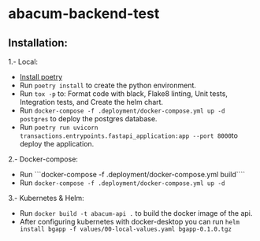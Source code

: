 # abacum-backend-test

## Installation:

1.- Local:
- [Install poetry](https://python-poetry.org/docs/)
- Run ```poetry install``` to create the python environment.
- Run ```tox -p``` to: Format code with black, Flake8 linting, Unit tests, Integration tests, and Create the helm chart.
- Run ```docker-compose -f .deployment/docker-compose.yml up -d postgres``` to deploy the postgres database.
- Run ```poetry run uvicorn transactions.entrypoints.fastapi_application:app --port 8000```to deploy the application.

2.- Docker-compose:
- Run ```docker-compose -f .deployment/docker-compose.yml build````
- Run ```docker-compose -f .deployment/docker-compose.yml up -d```

3.- Kubernetes & Helm:
- Run ```docker build -t abacum-api .``` to build the docker image of the api.
- After configuring kubernetes with docker-desktop you can run  ```helm install bgapp -f values/00-local-values.yaml bgapp-0.1.0.tgz```

